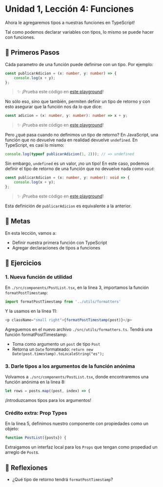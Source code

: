 # Unidad 1, Lección 4: Funciones

Ahora le agregaremos tipos a nuestras funciones en TypeScript!

Tal como podemos declarar variables con tipos, lo mismo se puede hacer con funciones.

## 🐾 Primeros Pasos

Cáda parametro de una función puede definirse con un tipo. Por ejemplo:

```typescript
const publicarAdicion = (x: number, y: number) => {
    console.log(x + y);
};
```
> ✨ ¡Prueba este código en [este playground](https://www.typescriptlang.org/play?#code/MYewdgzgLgBADgVwEYBsCWwCGAnAggEwzXBgF4YAKADwC4YwEBbJAU2wBoYBPOh5tgJRkAfDADeAKBjSYoSCBQsAdChABzajADU3AQG4JAXz1A)!

No sólo eso, sino que también, permiten definir un tipo de retorno y con esto asegurar que la función nos da lo que dice:

```typescript
const adicion = (x: number, y: number): number => x + y;
```

> ✨ ¡Prueba este código en [este playground](https://www.typescriptlang.org/play?#code/MYewdgzgLgBAhgEwJbCeGBeGAKAHgLhjAFcBbAIwFMAnAGhgE9CSKaBKZsq6zAPhlwwA1IwDcQA)!

Pero ¿qué pasa cuando no definimos un tipo de retorno? En JavaScript, una función que no devuelve nada en realidad devuelve `undefined`. En TypeScript, es casi lo mismo:

```typescript
console.log(typeof publicarAdicion(1, 2))); // => undefined
```

Sin embargo, `undefined` es un valor, ¡no un tipo! En este caso, podemos definir el tipo de retorno de una función que no devuelve nada como `void`:

```typescript
const publicarAdicion = (x: number, y: number): void => {
    console.log(x + y);
};
```
> ✨ ¡Prueba este código en [este playground](https://www.typescriptlang.org/play?#code/MYewdgzgLgBADgVwEYBsCWwCGAnAggEwzXBgF4YAKADwC4YwEBbJAU2wBoYBPOh5tgJR0AbiDT4yAPhgBvAFAxFMUJBAoWAOhQgA5tRgBqbgIDccgL4mgA)!

Esta definición de `publicarAdicion` es equivalente a la anterior.

## 🥅 Metas

En esta lección, vamos a:
- Definir nuestra primera función con TypeScript
- Agregar declaraciones de tipos a funciones

## 🤸 Ejercicios

### 1. Nueva función de utilidad

En `./src/components/PostList.tsx`, en la línea 3, importamos la función `formatPostTimestamp`:

```typescript
import formatPostTimestamp from '../utils/formatters'
```

Y la usamos en la línea 11:

```typescript
<p className="small right">{formatPostTimestamp(post)}</p>
```

Agreguemos en el nuevo archivo `./src/utils/formatters.ts`. Tendrá una función formatPostTimestamp:

- Toma como argumento un `post` de tipo `Post`
- Retorna un `Date` formateado: `return new Date(post.timestamp).toLocaleString("es");`

### 3. Darle tipos a los argumentos de la función anónima

Volvamos a `./src/components/PostList.tsx`, donde encontraremos una función anónima en la linea 8:

```typescript
let rows = posts.map((post, index) => {
```

¡Introduzcamos tipos para los argumentos!

### Crédito extra: Prop Types

En la línea 5, definimos nuestro componente con propiedades como un objeto:

```typescript
function PostList({posts}) {
```

Extraigamos un interfaz local para los `Props` que tengan como propediad un arreglo de `Post`s.

## 🤔 Reflexiones

- ¿Qué tipo de retorno tendrá `formatPostTimestamp`?
